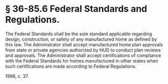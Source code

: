 # § 36-85.6 Federal Standards and Regulations.

<p>The Federal Standards shall be the sole standard applicable regarding design, construction, or safety of any manufactured home as defined by this law. The Administrator shall accept manufactured home plan approvals from state or private agencies authorized by HUD to conduct plan reviews and approvals. The Administrator shall accept certifications of compliance with the Federal Standards for homes manufactured in other states when such certifications are made according to Federal Regulations.</p><p>1986, c. 37.</p>